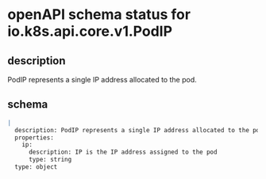# openAPI schema status for io.k8s.api.core.v1.PodIP

## description

PodIP represents a single IP address allocated to the pod.

## schema

```yaml
|
  description: PodIP represents a single IP address allocated to the pod.
  properties:
    ip:
      description: IP is the IP address assigned to the pod
      type: string
  type: object

```
